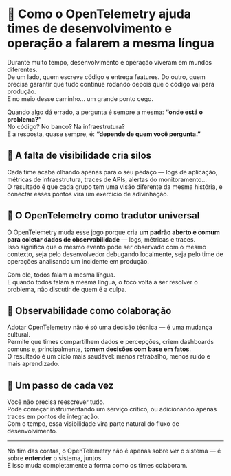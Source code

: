 # 🧩 Como o OpenTelemetry ajuda times de desenvolvimento e operação a falarem a mesma língua

Durante muito tempo, desenvolvimento e operação viveram em mundos diferentes.  
De um lado, quem escreve código e entrega features. Do outro, quem precisa garantir que tudo continue rodando depois que o código vai para produção.  
E no meio desse caminho... um grande ponto cego.

Quando algo dá errado, a pergunta é sempre a mesma: **“onde está o problema?”**  
No código? No banco? Na infraestrutura?  
E a resposta, quase sempre, é: **“depende de quem você pergunta.”**

## 👀 A falta de visibilidade cria silos

Cada time acaba olhando apenas para o seu pedaço — logs de aplicação, métricas de infraestrutura, traces de APIs, alertas do monitoramento...  
O resultado é que cada grupo tem uma visão diferente da mesma história, e conectar esses pontos vira um exercício de adivinhação.

## 🔭 O OpenTelemetry como tradutor universal

O OpenTelemetry muda esse jogo porque cria **um padrão aberto e comum para coletar dados de observabilidade** — logs, métricas e traces.  
Isso significa que o mesmo evento pode ser observado com o mesmo contexto, seja pelo desenvolvedor debugando localmente, seja pelo time de operações analisando um incidente em produção.

Com ele, todos falam a mesma língua.  
E quando todos falam a mesma língua, o foco volta a ser resolver o problema, não discutir de quem é a culpa.

## 🤝 Observabilidade como colaboração

Adotar OpenTelemetry não é só uma decisão técnica — é uma mudança cultural.  
Permite que times compartilhem dados e percepções, criem dashboards comuns e, principalmente, **tomem decisões com base em fatos**.  
O resultado é um ciclo mais saudável: menos retrabalho, menos ruído e mais aprendizado.

## 🚀 Um passo de cada vez

Você não precisa reescrever tudo.  
Pode começar instrumentando um serviço crítico, ou adicionando apenas traces em pontos de integração.  
Com o tempo, essa visibilidade vira parte natural do fluxo de desenvolvimento.

---

No fim das contas, o OpenTelemetry não é apenas sobre *ver* o sistema — é sobre **entender** o sistema, juntos.  
E isso muda completamente a forma como os times colaboram.
